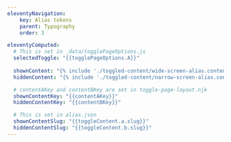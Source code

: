 ```yaml
---
eleventyNavigation:
    key: Alias tokens
    parent: Typography
    order: 3

eleventyComputed:
  # This is set in _data/togglePageOptions.js
  selectedToggle: "{{togglePageOptions.A}}"
  
  shownContent: "{% include './toggled-content/wide-screen-alias.content.md' %}"
  hiddenContent: "{% include './toggled-content/narrow-screen-alias.content.md' %}"

  # contentAKey and contentBKey are set in toggle-page-layout.njk
  shownContentKey: "{{contentAKey}}"
  hiddenContentKey: "{{contentBKey}}"

  # This is set in alias.json
  shownContentSlug: "{{toggleContent.a.slug}}"
  hiddenContentSlug: "{{toggleContent.b.slug}}"
---
```

